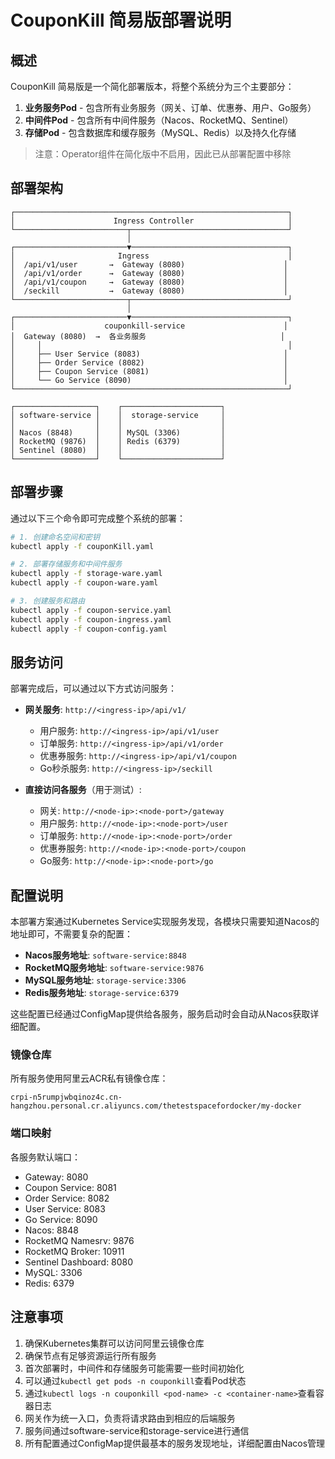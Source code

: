 # CouponKill 简易版部署说明

## 概述

CouponKill 简易版是一个简化部署版本，将整个系统分为三个主要部分：

1. **业务服务Pod** - 包含所有业务服务（网关、订单、优惠券、用户、Go服务）
2. **中间件Pod** - 包含所有中间件服务（Nacos、RocketMQ、Sentinel）
3. **存储Pod** - 包含数据库和缓存服务（MySQL、Redis）以及持久化存储

> 注意：Operator组件在简化版中不启用，因此已从部署配置中移除

## 部署架构

```
┌─────────────────────────────────────────────────────────────┐
│                      Ingress Controller                     │
└─────────────────────────┬───────────────────────────────────┘
                          │
┌─────────────────────────▼───────────────────────────────────┐
│                       Ingress                               │
│  /api/v1/user       →  Gateway (8080)                      │
│  /api/v1/order      →  Gateway (8080)                      │
│  /api/v1/coupon     →  Gateway (8080)                      │
│  /seckill           →  Gateway (8080)                      │
└─────────────────────────┬───────────────────────────────────┘
                          │
┌─────────────────────────▼───────────────────────────────────┐
│                    couponkill-service                      │
│  Gateway (8080)  →  各业务服务                              │
│     │                                                       │
│     ├── User Service (8083)                                │
│     ├── Order Service (8082)                               │
│     ├── Coupon Service (8081)                              │
│     └── Go Service (8090)                                  │
└─────────────────────────────────────────────────────────────┘

┌──────────────────┐    ┌──────────────────────┐
│ software-service │    │  storage-service     │
│                  │    │                      │
│ Nacos (8848)     │    │ MySQL (3306)         │
│ RocketMQ (9876)  │    │ Redis (6379)         │
│ Sentinel (8080)  │    │                      │
└──────────────────┘    └──────────────────────┘
```

## 部署步骤

通过以下三个命令即可完成整个系统的部署：

```bash
# 1. 创建命名空间和密钥
kubectl apply -f couponKill.yaml

# 2. 部署存储服务和中间件服务
kubectl apply -f storage-ware.yaml
kubectl apply -f coupon-ware.yaml

# 3. 创建服务和路由
kubectl apply -f coupon-service.yaml
kubectl apply -f coupon-ingress.yaml
kubectl apply -f coupon-config.yaml
```

## 服务访问

部署完成后，可以通过以下方式访问服务：

- **网关服务**: `http://<ingress-ip>/api/v1/`
  - 用户服务: `http://<ingress-ip>/api/v1/user`
  - 订单服务: `http://<ingress-ip>/api/v1/order`
  - 优惠券服务: `http://<ingress-ip>/api/v1/coupon`
  - Go秒杀服务: `http://<ingress-ip>/seckill`

- **直接访问各服务**（用于测试）:
  - 网关: `http://<node-ip>:<node-port>/gateway`
  - 用户服务: `http://<node-ip>:<node-port>/user`
  - 订单服务: `http://<node-ip>:<node-port>/order`
  - 优惠券服务: `http://<node-ip>:<node-port>/coupon`
  - Go服务: `http://<node-ip>:<node-port>/go`

## 配置说明

本部署方案通过Kubernetes Service实现服务发现，各模块只需要知道Nacos的地址即可，不需要复杂的配置：

- **Nacos服务地址**: `software-service:8848`
- **RocketMQ服务地址**: `software-service:9876`
- **MySQL服务地址**: `storage-service:3306`
- **Redis服务地址**: `storage-service:6379`

这些配置已经通过ConfigMap提供给各服务，服务启动时会自动从Nacos获取详细配置。

### 镜像仓库

所有服务使用阿里云ACR私有镜像仓库：
```
crpi-n5rumpjwbqinoz4c.cn-hangzhou.personal.cr.aliyuncs.com/thetestspacefordocker/my-docker
```

### 端口映射

各服务默认端口：
- Gateway: 8080
- Coupon Service: 8081
- Order Service: 8082
- User Service: 8083
- Go Service: 8090
- Nacos: 8848
- RocketMQ Namesrv: 9876
- RocketMQ Broker: 10911
- Sentinel Dashboard: 8080
- MySQL: 3306
- Redis: 6379

## 注意事项

1. 确保Kubernetes集群可以访问阿里云镜像仓库
2. 确保节点有足够资源运行所有服务
3. 首次部署时，中间件和存储服务可能需要一些时间初始化
4. 可以通过`kubectl get pods -n couponkill`查看Pod状态
5. 通过`kubectl logs -n couponkill <pod-name> -c <container-name>`查看容器日志
6. 网关作为统一入口，负责将请求路由到相应的后端服务
7. 服务间通过software-service和storage-service进行通信
8. 所有配置通过ConfigMap提供最基本的服务发现地址，详细配置由Nacos管理